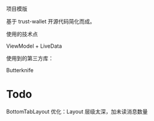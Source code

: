 
项目模版

基于 trust-wallet 开源代码简化而成。

使用的技术点

ViewModel + LiveData


使用到的第三方库：

Butterknife






# Todo

BottomTabLayout 优化：Layout 层级太深，加未读消息数量